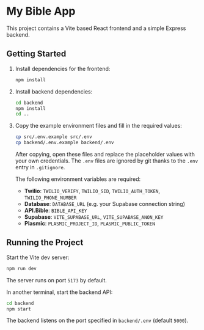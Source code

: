 # My Bible App

This project contains a Vite based React frontend and a simple Express backend.

## Getting Started

1. Install dependencies for the frontend:
   ```bash
   npm install
   ```

2. Install backend dependencies:
   ```bash
   cd backend
   npm install
   cd ..
   ```

3. Copy the example environment files and fill in the required values:
   ```bash
   cp src/.env.example src/.env
   cp backend/.env.example backend/.env
   ```
   After copying, open these files and replace the placeholder values with your own credentials. The `.env` files are ignored by git thanks to the `.env` entry in `.gitignore`.

   The following environment variables are required:

   - **Twilio**: `TWILIO_VERIFY`, `TWILIO_SID`, `TWILIO_AUTH_TOKEN`, `TWILIO_PHONE_NUMBER`
   - **Database**: `DATABASE_URL` (e.g. your Supabase connection string)
   - **API.Bible**: `BIBLE_API_KEY`
   - **Supabase**: `VITE_SUPABASE_URL`, `VITE_SUPABASE_ANON_KEY`
   - **Plasmic**: `PLASMIC_PROJECT_ID`, `PLASMIC_PUBLIC_TOKEN`

## Running the Project

Start the Vite dev server:
```bash
npm run dev
```
The server runs on port `5173` by default.

In another terminal, start the backend API:
```bash
cd backend
npm start
```
The backend listens on the port specified in `backend/.env` (default `5000`).

